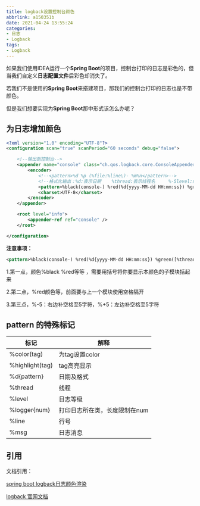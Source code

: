 ```yaml
---
title: logback设置控制台颜色
abbrlink: a150351b
date: 2021-04-24 13:55:24
categories:
- 日志
- Logback
tags:
- Logback
---
```


如果我们使用IDEA运行一个**Spring Boot**的项目，控制台打印的日志是彩色的，但当我们自定义**日志配置文件**后彩色却消失了。 

若我们不是使用的**Spring Boot**来搭建项目，那我们的控制台打印的日志也是不带颜色。

但是我们想要实现为**Spring Boot**那中形式该怎么办呢？

<!-- more -->

## 为日志增加颜色

```xml
<?xml version="1.0" encoding="UTF-8"?>
<configuration scan="true" scanPeriod="60 seconds" debug="false">

    <!--输出到控制台-->
    <appender name="console" class="ch.qos.logback.core.ConsoleAppender">
        <encoder>
            <!--<pattern>%d %p (%file:%line\)- %m%n</pattern>-->
            <!--格式化输出：%d:表示日期    %thread:表示线程名     %-5level:级别从左显示5个字符宽度  %msg:日志消息    %n:是换行符-->
            <pattern>%black(console-) %red(%d{yyyy-MM-dd HH:mm:ss}) %green([%thread]) %highlight(%-5level) %boldMagenta(%logger{36}:%line): - %cyan(%msg%n)</pattern>
            <charset>UTF-8</charset>
        </encoder>
    </appender>

    <root level="info">
        <appender-ref ref="console" />
    </root>

</configuration>
```

**注意事项：**

```xml
<pattern>%black(console-) %red(%d{yyyy-MM-dd HH:mm:ss}) %green([%thread]) %highlight(%-5level) %boldMagenta(%logger{36}:%line): - %cyan(%msg%n)</pattern>
```

1.第一点，颜色%black %red等等 ，需要用括号将你要显示本颜色的子模块括起来

2.第二点，%red颜色等，前面要与上一个模块使用空格隔开

3.第三点，%-5：右边补空格至5字符，%+5：左边补空格至5字符



## pattern 的特殊标记

| 标记            | 解释                          |
| --------------- | ----------------------------- |
| %color(tag)     | 为tag设置color                |
| %highlight(tag) | tag高亮显示                   |
| %d{pattern}     | 日期及格式                    |
| %thread         | 线程                          |
| %level          | 日志等级                      |
| %logger{num}    | 打印日志所在类，长度限制在num |
| %line           | 行号                          |
| %msg            | 日志消息                      |



## 引用

文档引用：

[spring boot logback日志颜色渲染](https://www.cnblogs.com/sxdcgaq8080/p/7885340.html)

[logback 官网文档](https://logback.qos.ch/manual/layouts.html#coloring)
